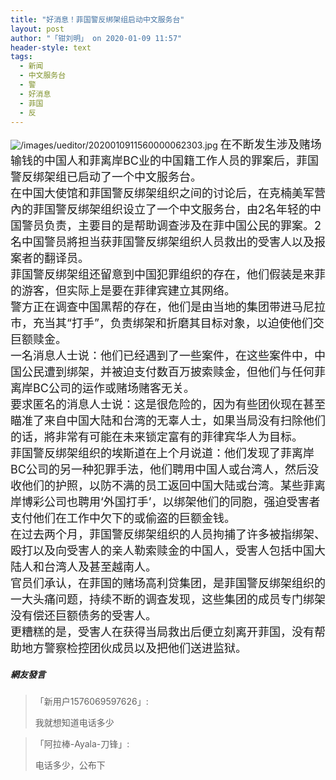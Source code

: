 ```yaml
---
title: "好消息！菲国警反绑架组启动中文服务台"
layout: post
author: "「钳刘明」 on 2020-01-09 11:57"
header-style: text
tags:
  - 新闻
  - 中文服务台
  - 警
  - 好消息
  - 菲国
  - 反
---
```


<img src="http://images.feileyuan.com/images/ueditor/2020010911560000062303.jpg" title="/images/ueditor/2020010911560000062303.jpg" alt="/images/ueditor/2020010911560000062303.jpg">
<span style="font-size: 18px;">在不断发生涉及赌场输钱的中国人和菲离岸BC业的中国籍工作人员的罪案后，菲国警反绑架组已启动了一个中文服务台。</span>
<span style="font-size: 18px;"><br></span>
<span style="font-size: 18px;">在中国大使馆和菲国警反绑架组织之间的讨论后，在克楠美军营內的菲国警反绑架组织设立了一个中文服务台，由2名年轻的中国警员负责，主要目的是帮助调查涉及在菲中国公民的罪案。2名中国警员將担当获菲国警反绑架组织人员救出的受害人以及报案者的翻译员。</span>
<span style="font-size: 18px;"><br></span>
<span style="font-size: 18px;">菲国警反绑架组还留意到中国犯罪组织的存在，他们假装是来菲的游客，但实际上是要在菲律宾建立其网络。</span>
<span style="font-size: 18px;"><br></span>
<span style="font-size: 18px;">警方正在调查中国黑帮的存在，他们是由当地的集团带进马尼拉市，充当其“打手”，负责绑架和折磨其目标对象，以迫使他们交巨额赎金。</span>
<span style="font-size: 18px;"><br></span>
<span style="font-size: 18px;">一名消息人士说：他们已经遇到了一些案件，在这些案件中，中国公民遭到绑架，并被迫支付数百万披索赎金，但他们与任何菲离岸BC公司的运作或赌场赌客无关。</span>
<span style="font-size: 18px;"><br></span>
<span style="font-size: 18px;">要求匿名的消息人士说：这是很危险的，因为有些团伙现在甚至瞄准了来自中国大陆和台湾的无辜人士，如果当局没有扫除他们的话，將非常有可能在未来锁定富有的菲律宾华人为目标。</span>
<span style="font-size: 18px;"><br></span>
<span style="font-size: 18px;">菲国警反绑架组织的埃斯道在上个月说道：他们发现了菲离岸BC公司的另一种犯罪手法，他们聘用中国人或台湾人，然后没收他们的护照，以防不满的员工返回中国大陆或台湾。某些菲离岸博彩公司也聘用‘外国打手’，以绑架他们的同胞，强迫受害者支付他们在工作中欠下的或偷盗的巨额金钱。</span>
<span style="font-size: 18px;"><br></span>
<span style="font-size: 18px;">在过去两个月，菲国警反绑架组织的人员拘捕了许多被指绑架、殴打以及向受害人的亲人勒索赎金的中国人，受害人包括中国大陆人和台湾人及甚至越南人。</span>
<span style="font-size: 18px;"><br></span>
<span style="font-size: 18px;">官员们承认，在菲国的赌场高利贷集团，是菲国警反绑架组织的一大头痛问题，持续不断的调查发现，这些集团的成员专门绑架没有偿还巨额债务的受害人。</span>
<span style="font-size: 18px;"><br></span>
<span style="font-size: 18px;">更糟糕的是，受害人在获得当局救出后便立刻离开菲国，没有帮助地方警察检控团伙成员以及把他们送进监狱。</span>
<input type="hidden" value="菲乐园提供">

##### 網友發言 
> 「新用户1576069597626」:
> <p>我就想知道电话多少</p>

> 「阿拉棒-Ayala-刀锋」:
> <p>电话多少，公布下</p>


